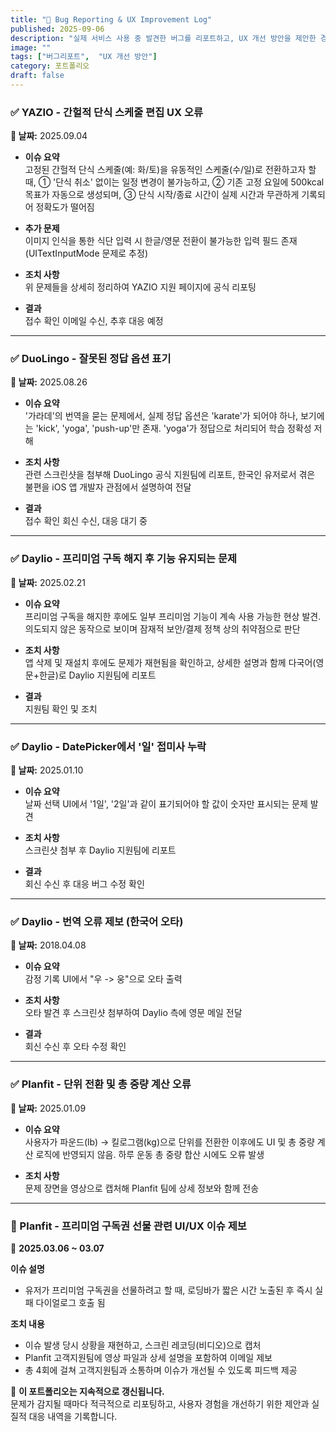 ```yaml
---
title: "🐞 Bug Reporting & UX Improvement Log"
published: 2025-09-06
description: "실제 서비스 사용 중 발견한 버그를 리포트하고, UX 개선 방안을 제안한 경험을 정리한 로그"
image: ""
tags: ["버그리포트",  "UX 개선 방안"]
category: 포트폴리오
draft: false
---
```


### ✅ YAZIO - 간헐적 단식 스케줄 편집 UX 오류

**📅 날짜:** 2025.09.04

- **이슈 요약**  
  고정된 간헐적 단식 스케줄(예: 화/토)을 유동적인 스케줄(수/일)로 전환하고자 할 때,
  ① '단식 취소' 없이는 일정 변경이 불가능하고,
  ② 기존 고정 요일에 500kcal 목표가 자동으로 생성되며,
  ③ 단식 시작/종료 시간이 실제 시간과 무관하게 기록되어 정확도가 떨어짐

- **추가 문제**  
  이미지 인식을 통한 식단 입력 시 한글/영문 전환이 불가능한 입력 필드 존재 (UITextInputMode 문제로 추정)

- **조치 사항**  
  위 문제들을 상세히 정리하여 YAZIO 지원 페이지에 공식 리포팅

- **결과**  
  접수 확인 이메일 수신, 추후 대응 예정

---

### ✅ DuoLingo - 잘못된 정답 옵션 표기

**📅 날짜:** 2025.08.26

- **이슈 요약**  
  '가라데'의 번역을 묻는 문제에서, 실제 정답 옵션은 'karate'가 되어야 하나, 보기에는 'kick', 'yoga', 'push-up'만 존재. 'yoga'가 정답으로 처리되어 학습 정확성 저해

- **조치 사항**  
  관련 스크린샷을 첨부해 DuoLingo 공식 지원팀에 리포트, 한국인 유저로서 겪은 불편을 iOS 앱 개발자 관점에서 설명하여 전달

- **결과**  
  접수 확인 회신 수신, 대응 대기 중

---

### ✅ Daylio - 프리미엄 구독 해지 후 기능 유지되는 문제

**📅 날짜:** 2025.02.21

- **이슈 요약**  
  프리미엄 구독을 해지한 후에도 일부 프리미엄 기능이 계속 사용 가능한 현상 발견. 의도되지 않은 동작으로 보이며 잠재적 보안/결제 정책 상의 취약점으로 판단

- **조치 사항**  
  앱 삭제 및 재설치 후에도 문제가 재현됨을 확인하고, 상세한 설명과 함께 다국어(영문+한글)로 Daylio 지원팀에 리포트

- **결과**  
  지원팀 확인 및 조치

---

### ✅ Daylio - DatePicker에서 '일' 접미사 누락

**📅 날짜:** 2025.01.10

- **이슈 요약**  
  날짜 선택 UI에서 '1일', '2일'과 같이 표기되어야 할 값이 숫자만 표시되는 문제 발견

- **조치 사항**  
  스크린샷 첨부 후 Daylio 지원팀에 리포트

- **결과**  
  회신 수신 후 대응 버그 수정 확인

---

### ✅ Daylio - 번역 오류 제보 (한국어 오타)

**📅 날짜:** 2018.04.08

- **이슈 요약**  
  감정 기록 UI에서 "우 -> 웅"으로 오타 출력

- **조치 사항**  
  오타 발견 후 스크린샷 첨부하여 Daylio 측에 영문 메일 전달

- **결과**  
  회신 수신 후 오타 수정 확인

---

### ✅ Planfit - 단위 전환 및 총 중량 계산 오류

**📅 날짜:** 2025.01.09

- **이슈 요약**  
  사용자가 파운드(lb) → 킬로그램(kg)으로 단위를 전환한 이후에도 UI 및 총 중량 계산 로직에 반영되지 않음. 하루 운동 총 중량 합산 시에도 오류 발생

- **조치 사항**  
  문제 장면을 영상으로 캡처해 Planfit 팀에 상세 정보와 함께 전송

---

### 🔧 Planfit - 프리미엄 구독권 선물 관련 UI/UX 이슈 제보  

📅 **2025.03.06 ~ 03.07**  

**이슈 설명**  

- 유저가 프리미엄 구독권을 선물하려고 할 때, 로딩바가 짧은 시간 노출된 후 즉시 실패 다이얼로그 호출 됨

**조치 내용**  

- 이슈 발생 당시 상황을 재현하고, 스크린 레코딩(비디오)으로 캡처  
- Planfit 고객지원팀에 영상 파일과 상세 설명을 포함하여 이메일 제보  
- 총 4회에 걸쳐 고객지원팀과 소통하며 이슈가 개선될 수 있도록 피드백 제공

🧩 **이 포트폴리오는 지속적으로 갱신됩니다.**  
문제가 감지될 때마다 적극적으로 리포팅하고, 사용자 경험을 개선하기 위한 제안과 실질적 대응 내역을 기록합니다.
